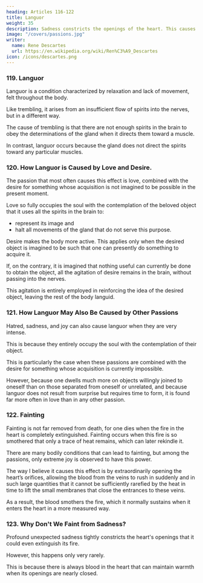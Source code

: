 ```yaml
---
heading: Articles 116-122
title: Languor
weight: 35
description: Sadness constricts the openings of the heart. This causes the blood to flow more slowly in the veins.
image: "/covers/passions.jpg"
writer:
  name: Rene Descartes
  url: https://en.wikipedia.org/wiki/Ren%C3%A9_Descartes
icon: /icons/descartes.png
---
```




### 119.  Languor

Languor is a condition characterized by relaxation and lack of movement, felt throughout the body.

Like trembling, it arises from an insufficient flow of spirits into the nerves, but in a different way. 

The cause of trembling is that there are not enough spirits in the brain to obey the determinations of the gland when it directs them toward a muscle.

In contrast, languor occurs because the gland does not direct the spirits toward any particular muscles.


### 120. How Languor is Caused by Love and Desire.

The passion that most often causes this effect is love, combined with the desire for something whose acquisition is not imagined to be possible in the present moment.

Love so fully occupies the soul with the contemplation of the beloved object that it uses all the spirits in the brain to:
- represent its image and
- halt all movements of the gland that do not serve this purpose.  

Desire makes the body more active. This applies only when the desired object is imagined to be such that one can presently do something to acquire it.

 If, on the contrary, it is imagined that nothing useful can currently be done to obtain the object, all the agitation of desire remains in the brain, without passing into the nerves.

 This agitation is entirely employed in reinforcing the idea of the desired object, leaving the rest of the body languid.


### 121. How Languor May Also Be Caused by Other Passions

Hatred, sadness, and joy can also cause languor when they are very intense.

This is because they entirely occupy the soul with the contemplation of their object.

This is particularly the case when these passions are combined with the desire for something whose acquisition is currently impossible.

However, because one dwells much more on objects willingly joined to oneself than on those separated from oneself or unrelated, and because languor does not result from surprise but requires time to form, it is found far more often in love than in any other passion.


### 122. Fainting

Fainting is not far removed from death, for one dies when the fire in the heart is completely extinguished. Fainting occurs when this fire is so smothered that only a trace of heat remains, which can later rekindle it.  

There are many bodily conditions that can lead to fainting, but among the passions, only extreme joy is observed to have this power. 

The way I believe it causes this effect is by extraordinarily opening the heart’s orifices, allowing the blood from the veins to rush in suddenly and in such large quantities that it cannot be sufficiently rarefied by the heat in time to lift the small membranes that close the entrances to these veins. 

As a result, the blood smothers the fire, which it normally sustains when it enters the heart in a more measured way.


### 123. Why Don't We Faint from Sadness?

Profound unexpected sadness tightly constricts the heart's openings that it could even extinguish its fire. 

However, this happens only very rarely.

This is because there is always blood in the heart that can maintain warmth when its openings are nearly closed.
